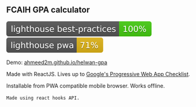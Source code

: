 ## FCAIH GPA calculator
[![best practice lighthouse score: 100%](lighthouse_best-practices.svg)](https://googlechrome.github.io/lighthouse/viewer/?psiurl=https://ahmeed2m.github.io/helwan-gpa/)
[![PWA lighthouse score: 71%](lighthouse_pwa.svg)](https://googlechrome.github.io/lighthouse/viewer/?psiurl=https://ahmeed2m.github.io/helwan-gpa/)

Demo: [ahmeed2m.github.io/helwan-gpa](https://ahmeed2m.github.io/helwan-gpa)


Made with ReactJS.
Lives up to [Google's Progressive Web App Checklist](https://developers.google.com/web/progressive-web-apps/checklist).

Installable from PWA compatible mobile browser. Works offline.

`
Made using react hooks API.
`
